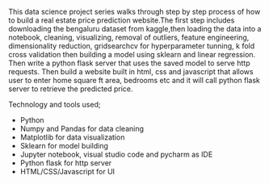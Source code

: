 This data science project series walks through step by step process of how to build a real estate price prediction website.The first step includes downloading the bengaluru dataset from kaggle,then loading the data into a notebook, cleaning, visualizing, removal of outliers, feature engineering, dimensionality reduction, gridsearchcv for hyperparameter tunning, k fold cross validation then building a model using sklearn and linear regression. 
Then write a python flask server that uses the saved model to serve http requests. Then build a website built in html, css and javascript that allows user to enter home square ft area, bedrooms etc and it will call python flask server to retrieve the predicted price. 

Technology and tools used;

- Python
- Numpy and Pandas for data cleaning
- Matplotlib for data visualization
- Sklearn for model building
- Jupyter notebook, visual studio code and pycharm as IDE
- Python flask for http server
- HTML/CSS/Javascript for UI
